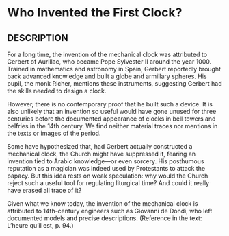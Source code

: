 # Who Invented the First Clock?

## DESCRIPTION
For a long time, the invention of the mechanical clock was attributed to Gerbert of Aurillac, who became Pope Sylvester II around the year 1000. Trained in mathematics and astronomy in Spain, Gerbert reportedly brought back advanced knowledge and built a globe and armillary spheres. His pupil, the monk Richer, mentions these instruments, suggesting Gerbert had the skills needed to design a clock.

However, there is no contemporary proof that he built such a device. It is also unlikely that an invention so useful would have gone unused for three centuries before the documented appearance of clocks in bell towers and belfries in the 14th century. We find neither material traces nor mentions in the texts or images of the period.

Some have hypothesized that, had Gerbert actually constructed a mechanical clock, the Church might have suppressed it, fearing an invention tied to Arabic knowledge—or even sorcery. His posthumous reputation as a magician was indeed used by Protestants to attack the papacy. But this idea rests on weak speculation: why would the Church reject such a useful tool for regulating liturgical time? And could it really have erased all trace of it?

Given what we know today, the invention of the mechanical clock is attributed to 14th-century engineers such as Giovanni de Dondi, who left documented models and precise descriptions. (Reference in the text: L’heure qu’il est, p. 94.)
